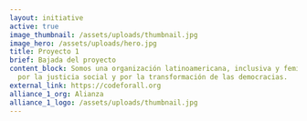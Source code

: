 ```yaml
---
layout: initiative
active: true
image_thumbnail: /assets/uploads/thumbnail.jpg
image_hero: /assets/uploads/hero.jpg
title: Proyecto 1
brief: Bajada del proyecto
content_block: Somos una organización latinoamericana, inclusiva y feminista que lucha
  por la justicia social y por la transformación de las democracias.
external_link: https://codeforall.org
alliance_1_org: Alianza
alliance_1_logo: /assets/uploads/thumbnail.jpg
---
```

